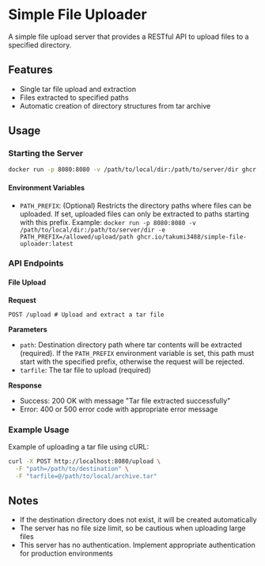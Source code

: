 # Simple File Uploader

A simple file upload server that provides a RESTful API to upload files to a specified directory.

## Features

- Single tar file upload and extraction
- Files extracted to specified paths
- Automatic creation of directory structures from tar archive

## Usage

### Starting the Server

```sh
docker run -p 8080:8080 -v /path/to/local/dir:/path/to/server/dir ghcr.io/takumi3488/simple-file-uploader:latest
```

#### Environment Variables

- `PATH_PREFIX`: (Optional) Restricts the directory paths where files can be uploaded. If set, uploaded files can only be extracted to paths starting with this prefix.
  Example: `docker run -p 8080:8080 -v /path/to/local/dir:/path/to/server/dir -e PATH_PREFIX=/allowed/upload/path ghcr.io/takumi3488/simple-file-uploader:latest`

### API Endpoints

#### File Upload

**Request**

```
POST /upload # Upload and extract a tar file
```

**Parameters**

- `path`: Destination directory path where tar contents will be extracted (required). If the `PATH_PREFIX` environment variable is set, this path must start with the specified prefix, otherwise the request will be rejected.
- `tarfile`: The tar file to upload (required)

**Response**

- Success: 200 OK with message "Tar file extracted successfully"
- Error: 400 or 500 error code with appropriate error message

### Example Usage

Example of uploading a tar file using cURL:

```bash
curl -X POST http://localhost:8080/upload \
  -F "path=/path/to/destination" \
  -F "tarfile=@/path/to/local/archive.tar"
```

## Notes

- If the destination directory does not exist, it will be created automatically
- The server has no file size limit, so be cautious when uploading large files
- This server has no authentication. Implement appropriate authentication for production environments
